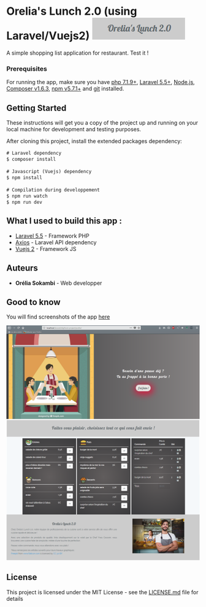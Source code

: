 # Orelia's Lunch 2.0 (using Laravel/Vuejs2) ![alt text](https://github.com/OreliaSk/Orelia-s-Lunch-2.0/blob/master/screenshots/oreliaslunch2.0.png)

A simple shopping list application for restaurant. Test it !

### Prerequisites

For running the app, make sure you have [php 7.1.9+](http://php.net/downloads.php), [Laravel 5.5+](https://laravel.com/docs/5.5/installation), [Node.js](https://nodejs.org/en/),  [Composer v1.6.3](https://getcomposer.org/download/), [npm v5.7.1+](https://www.npmjs.com/)  and [git](https://git-scm.com/) installed.

## Getting Started

These instructions will get you a copy of the project up and running on your local machine for development and testing purposes. 

After cloning this project, install the extended packages dependency: 

```
# Laravel dependency
$ composer install

# Javascript (Vuejs) dependency
$ npm install

# Compilation during developpement
$ npm run watch
$ npm run dev
```

## What I used to build this app :

* [Laravel 5.5](https://laravel.com/) - Framework PHP
* [Axios](https://laracasts.com/discuss/channels/vue/axios-get-datas-from-database-using-axios-in-vuejs-in-laravel?page=1) - Laravel API dependency
* [Vuejs 2](https://vuejs.org) - Framework JS


## Auteurs

* **Orélia Sokambi** - Web developper 

## Good to know
You will find screenshots of the app [here](https://github.com/OreliaSk/Orelia-s-Lunch-2.0/tree/master/screenshots)  


![alt text](https://github.com/OreliaSk/Orelia-s-Lunch-2.0/blob/master/screenshots/home.png)
![alt text](https://github.com/OreliaSk/Orelia-s-Lunch-2.0/blob/master/screenshots/menuorelia.png)

## License

This project is licensed under the MIT License - see the [LICENSE.md](LICENSE.md) file for details
